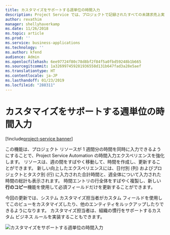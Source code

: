 ```yaml
---
title: カスタマイズをサポートする週単位の時間入力
description: Project Service では、プロジェクトで記録されたすべての未請求売上実績から請求書が作成されます。
author: revathim
manager: shellyhaverkamp
ms.date: 11/26/2018
ms.topic: article
ms.prod: ''
ms.service: business-applications
ms.technology: ''
ms.author: kfend
audience: Admin
ms.openlocfilehash: 6ee97724f80c78d8bf2f84f5a0fbd59248b1b665
ms.sourcegitcommit: 1a326997459281936558d131b647fad3a28e5aef
ms.translationtype: HT
ms.contentlocale: ja-JP
ms.lasthandoff: 01/23/2019
ms.locfileid: "288311"
---
```

#  <a name="weekly-time-entry-with-support-for-customizations"></a>カスタマイズをサポートする週単位の時間入力

[!include[project-service banner](../../../includes/project-service.md)]

この機能は、プロジェクト リソースが 1 週間分の時間を同時に入力できるようにすることで、Project Service Automation の時間入力エクスペリエンスを強化します。 リソースは、週の間をすばやく移動して、時間を作成し、更新することができます。 新しい向上したエクスペリエンスには、日付別 (列) およびプロジェクトとタスク別 (行) に入力された合計時間と、週全体について入力された時間の総計も表示されます。 時間エントリの行全体をすばやく複製し、新しい**行のコピー**機能を使用して必須フィールドだけを更新することができます。 

今回の更新では、システム カスタマイズ担当者がカスタム フィールドを使用してこのビューをカスタマイズしたり、他のエンティティをルックアップしたりできるようになります。 カスタマイズ担当者は、組織の慣行をサポートするカスタム ビジネス ルールを実装することもできます。 

![カスタマイズをサポートする週単位の時間入力](media/weekly-time-entry.PNG "カスタマイズをサポートする週単位の時間入力")

